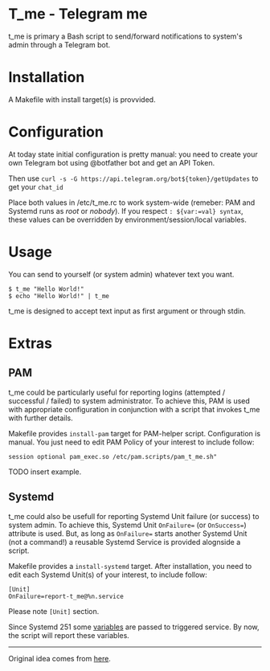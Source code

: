 # T_me - Telegram me

t_me is primary a Bash script to send/forward notifications to system's admin through a Telegram bot.

# Installation
A Makefile with install target(s) is provvided.

# Configuration
At today state initial configuration is pretty manual:
you need to create your own Telegram bot using @botfather bot and get an API Token.

Then use `curl -s -G https://api.telegram.org/bot${token}/getUpdates` to get your `chat_id`

Place both values in /etc/t_me.rc to work system-wide (remeber: PAM and Systemd runs as _root_ or _nobody_).
If you respect `: ${var:=val} syntax`, these values can be overridden by environment/session/local variables.

# Usage
You can send to yourself (or system admin) whatever text you want.
```
$ t_me "Hello World!"
$ echo "Hello World!" | t_me
```
t_me is designed to accept text input as first argument or through stdin.

# Extras

## PAM
t_me could be particularly useful for reporting logins (attempted / successful / failed) to system administrator.
To achieve this, PAM is used with appropriate configuration in conjunction with a script that invokes t_me with further details.

Makefile provides `install-pam` target for PAM-helper script. Configuration is manual.
You just need to edit PAM Policy of your interest to include follow:
```
session optional pam_exec.so /etc/pam.scripts/pam_t_me.sh"
```

TODO insert example.

## Systemd
t_me could also be usefull for reporting Systemd Unit failure (or success) to system admin.
To achieve this, Systemd Unit `OnFailure=` (or `OnSuccess=`) attribute is used.
But, as long as `OnFailure=` starts another Systemd Unit (not a command!) a reusable Systemd Service is provided alognside a script.

Makefile provides a `install-systemd` target.
After installation, you need to edit each Systemd Unit(s) of your interest, to include follow:
```
[Unit]
OnFailure=report-t_me@%n.service
```
Please note `[Unit]` section.

Since Systemd 251 some [variables](https://www.freedesktop.org/software/systemd/man/systemd.exec.html#%24MONITOR_SERVICE_RESULT) are passed to triggered service.
By now, the script will report these variables.

---
Original idea comes from [here](https://northernlightlabs.se/2014-07-05/systemd-status-mail-on-unit-failure.html).
